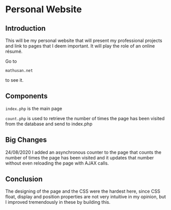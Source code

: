 # Personal Website

## Introduction
This will be my personal website that will present my professional projects and link to pages that I deem important. It will play the role of an online résumé.

Go to 
```
mathusan.net
``` 
to see it.


## Components
`index.php` is the main page

`count.php` is used to retrieve the number of times the page has been visited from the database and send to index.php  


## Big Changes

24/08/2020
I added an asynchronous counter to the page that counts the number of times the page has been visited and it updates that number without even reloading the page with AJAX calls.


## Conclusion
The designing of the page and the CSS were the hardest here, since CSS float, display and position properties are not very intuitive in my opinion, but I improved tremendously in these by building this.